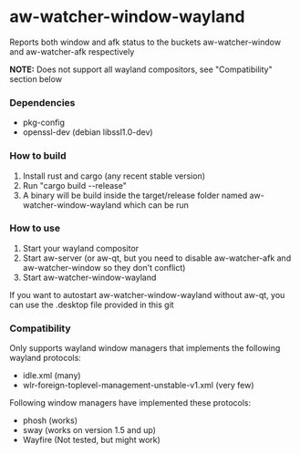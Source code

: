 aw-watcher-window-wayland
=========================

Reports both window and afk status to the buckets aw-watcher-window and aw-watcher-afk respectively

**NOTE:** Does not support all wayland compositors, see "Compatibility" section below

### Dependencies

- pkg-config
- openssl-dev (debian libssl1.0-dev)

### How to build

1. Install rust and cargo (any recent stable version)
2. Run "cargo build --release"
3. A binary will be build inside the target/release folder named aw-watcher-window-wayland which can be run

### How to use

1. Start your wayland compositor
2. Start aw-server (or aw-qt, but you need to disable aw-watcher-afk and aw-watcher-window so they don't conflict)
3. Start aw-watcher-window-wayland

If you want to autostart aw-watcher-window-wayland without aw-qt, you can use the .desktop file provided in this git

### Compatibility

Only supports wayland window managers that implements the following wayland protocols:
- idle.xml (many)
- wlr-foreign-toplevel-management-unstable-v1.xml (very few)

Following window managers have implemented these protocols:
- phosh (works)
- sway (works on version 1.5 and up)
- Wayfire (Not tested, but might work)
